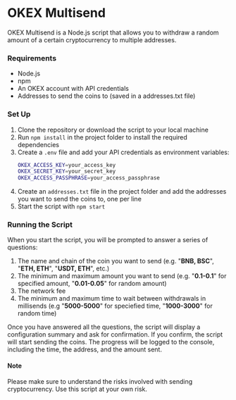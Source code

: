 # OKEX Multisend
OKEX Multisend is a Node.js script that allows you to withdraw a random amount of a certain cryptocurrency to multiple addresses.

### Requirements
- Node.js
- npm
- An OKEX account with API credentials
- Addresses to send the coins to (saved in a addresses.txt file)

### Set Up
1. Clone the repository or download the script to your local machine
2. Run `npm install` in the project folder to install the required dependencies
3. Create a `.env` file and add your API credentials as environment variables:
    ```sh
    OKEX_ACCESS_KEY=your_access_key
    OKEX_SECRET_KEY=your_secret_key
    OKEX_ACCESS_PASSPHRASE=your_access_passphrase
    ```
4. Create an `addresses.txt` file in the project folder and add the addresses you want to send the coins to, one per line
5. Start the script with `npm start`

### Running the Script
When you start the script, you will be prompted to answer a series of questions:
1. The name and chain of the coin you want to send (e.g. "**BNB, BSC**", "**ETH, ETH**", "**USDT, ETH**", etc.)
2. The minimum and maximum amount you want to send (e.g. "**0.1-0.1**" for specified amount, "**0.01-0.05**" for random amount)
3. The network fee
4. The minimum and maximum time to wait between withdrawals in millisends (e.g  "**5000-5000**" for speciefied time, "**1000-3000**" for random time)

Once you have answered all the questions, the script will display a configuration summary and ask for confirmation. If you confirm, the script will start sending the coins. The progress will be logged to the console, including the time, the address, and the amount sent.

#### Note
Please make sure to understand the risks involved with sending cryptocurrency. Use this script at your own risk.